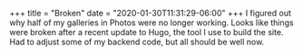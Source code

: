 +++
title = "Broken"
date = "2020-01-30T11:31:29-06:00"
+++
I figured out why half of my galleries in Photos were no longer working. Looks like things were broken after a recent update to Hugo, the tool I use to build the site. Had to adjust some of my backend code, but all should be well now.
